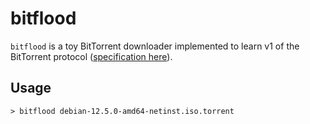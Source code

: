 # bitflood

`bitflood` is a toy BitTorrent downloader implemented to learn v1 of the BitTorrent protocol ([specification here](https://www.bittorrent.org/beps/bep_0003.html)).

## Usage

```
> bitflood debian-12.5.0-amd64-netinst.iso.torrent
```